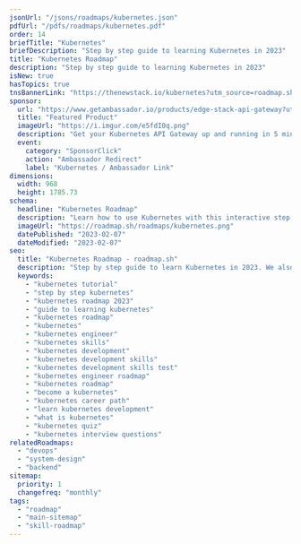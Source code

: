```yaml
---
jsonUrl: "/jsons/roadmaps/kubernetes.json"
pdfUrl: "/pdfs/roadmaps/kubernetes.pdf"
order: 14
briefTitle: "Kubernetes"
briefDescription: "Step by step guide to learning Kubernetes in 2023"
title: "Kubernetes Roadmap"
description: "Step by step guide to learning Kubernetes in 2023"
isNew: true
hasTopics: true
tnsBannerLink: "https://thenewstack.io/kubernetes?utm_source=roadmap.sh&utm_medium=Referral&utm_campaign=Alert"
sponsor:
  url: "https://www.getambassador.io/products/edge-stack-api-gateway?utm_source=roadmap-sh&utm_medium=edge-stack-page&utm_campaign=new-account"
  title: "Featured Product"
  imageUrl: "https://i.imgur.com/e5fdI0q.png"
  description: "Get your Kubernetes API Gateway up and running in 5 minutes with Ambassador Edge Stack!"
  event:
    category: "SponsorClick"
    action: "Ambassador Redirect"
    label: "Kubernetes / Ambassador Link"
dimensions:
  width: 968
  height: 1785.73
schema:
  headline: "Kubernetes Roadmap"
  description: "Learn how to use Kubernetes with this interactive step by step guide in 2023. We also have resources and short descriptions attached to the roadmap items so you can get everything you want to learn in one place."
  imageUrl: "https://roadmap.sh/roadmaps/kubernetes.png"
  datePublished: "2023-02-07"
  dateModified: "2023-02-07"
seo:
  title: "Kubernetes Roadmap - roadmap.sh"
  description: "Step by step guide to learn Kubernetes in 2023. We also have resources and short descriptions attached to the roadmap items so you can get everything you want to learn in one place."
  keywords:
    - "kubernetes tutorial"
    - "step by step kubernetes"
    - "kubernetes roadmap 2023"
    - "guide to learning kubernetes"
    - "kubernetes roadmap"
    - "kubernetes"
    - "kubernetes engineer"
    - "kubernetes skills"
    - "kubernetes development"
    - "kubernetes development skills"
    - "kubernetes development skills test"
    - "kubernetes engineer roadmap"
    - "kubernetes roadmap"
    - "become a kubernetes"
    - "kubernetes career path"
    - "learn kubernetes development"
    - "what is kubernetes"
    - "kubernetes quiz"
    - "kubernetes interview questions"
relatedRoadmaps:
  - "devops"
  - "system-design"
  - "backend"
sitemap:
  priority: 1
  changefreq: "monthly"
tags:
  - "roadmap"
  - "main-sitemap"
  - "skill-roadmap"
---
```


